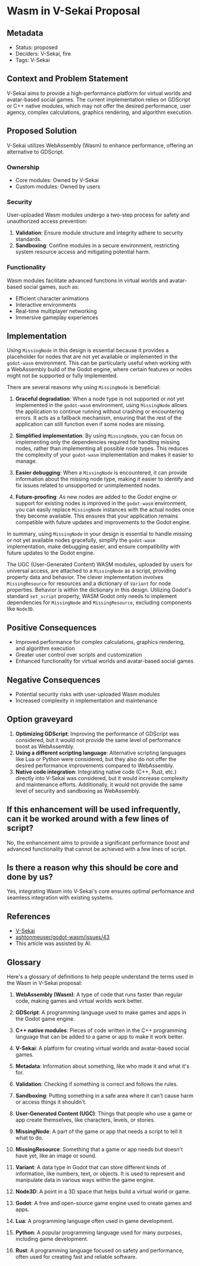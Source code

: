 # Wasm in V-Sekai Proposal

## Metadata

- Status: proposed
- Deciders: V-Sekai, fire
- Tags: V-Sekai

## Context and Problem Statement

V-Sekai aims to provide a high-performance platform for virtual worlds and avatar-based social games. The current implementation relies on GDScript or C++ native modules, which may not offer the desired performance, user agency, complex calculations, graphics rendering, and algorithm execution.

## Proposed Solution

V-Sekai utilizes WebAssembly (Wasm) to enhance performance, offering an alternative to GDScript.

### Ownership

- Core modules: Owned by V-Sekai
- Custom modules: Owned by users

### Security

User-uploaded Wasm modules undergo a two-step process for safety and unauthorized access prevention:

1. **Validation**: Ensure module structure and integrity adhere to security standards.
2. **Sandboxing**: Confine modules in a secure environment, restricting system resource access and mitigating potential harm.

### Functionality

Wasm modules facilitate advanced functions in virtual worlds and avatar-based social games, such as:

- Efficient character animations
- Interactive environments
- Real-time multiplayer networking
- Immersive gameplay experiences

## Implementation

Using `MissingNode` in this design is essential because it provides a placeholder for nodes that are not yet available or implemented in the `godot-wasm` environment. This can be particularly useful when working with a WebAssembly build of the Godot engine, where certain features or nodes might not be supported or fully implemented.

There are several reasons why using `MissingNode` is beneficial:

1. **Graceful degradation**: When a node type is not supported or not yet implemented in the `godot-wasm` environment, using `MissingNode` allows the application to continue running without crashing or encountering errors. It acts as a fallback mechanism, ensuring that the rest of the application can still function even if some nodes are missing.

2. **Simplified implementation**: By using `MissingNode`, you can focus on implementing only the dependencies required for handling missing nodes, rather than implementing all possible node types. This reduces the complexity of your `godot-wasm` implementation and makes it easier to manage.

3. **Easier debugging**: When a `MissingNode` is encountered, it can provide information about the missing node type, making it easier to identify and fix issues related to unsupported or unimplemented nodes.

4. **Future-proofing**: As new nodes are added to the Godot engine or support for existing nodes is improved in the `godot-wasm` environment, you can easily replace `MissingNode` instances with the actual nodes once they become available. This ensures that your application remains compatible with future updates and improvements to the Godot engine.

In summary, using `MissingNode` in your design is essential to handle missing or not yet available nodes gracefully, simplify the `godot-wasm` implementation, make debugging easier, and ensure compatibility with future updates to the Godot engine.

The UGC (User-Generated Content) WASM modules, uploaded by users for universal access, are attached to a `MissingNode` as a script, providing property data and behavior. The clever implementation involves `MissingResource` for resources and a dictionary of `Variant` for node properties. Behavior is within the dictionary in this design. Utilizing Godot's standard `set_script` property, WASM Godot only needs to implement dependencies for `MissingNode` and `MissingResource`, excluding components like `Node3D`.

## Positive Consequences

- Improved performance for complex calculations, graphics rendering, and algorithm execution
- Greater user control over scripts and customization
- Enhanced functionality for virtual worlds and avatar-based social games

## Negative Consequences

- Potential security risks with user-uploaded Wasm modules
- Increased complexity in implementation and maintenance

## Option graveyard

1. **Optimizing GDScript**: Improving the performance of GDScript was considered, but it would not provide the same level of performance boost as WebAssembly.
2. **Using a different scripting language**: Alternative scripting languages like Lua or Python were considered, but they also do not offer the desired performance improvements compared to WebAssembly.
3. **Native code integration**: Integrating native code (C++, Rust, etc.) directly into V-Sekai was considered, but it would increase complexity and maintenance efforts. Additionally, it would not provide the same level of security and sandboxing as WebAssembly.

## If this enhancement will be used infrequently, can it be worked around with a few lines of script?

No, the enhancement aims to provide a significant performance boost and advanced functionality that cannot be achieved with a few lines of script.

## Is there a reason why this should be core and done by us?

Yes, integrating Wasm into V-Sekai's core ensures optimal performance and seamless integration with existing systems.

## References

- [V-Sekai](https://v-sekai.org/)
- [ashtonmeuser/godot-wasm/issues/43](https://github.com/ashtonmeuser/godot-wasm/issues/43)
- This article was assisted by AI.

## Glossary

Here's a glossary of definitions to help people understand the terms used in the Wasm in V-Sekai proposal:

1. **WebAssembly (Wasm)**: A type of code that runs faster than regular code, making games and virtual worlds work better.

2. **GDScript**: A programming language used to make games and apps in the Godot game engine.

3. **C++ native modules**: Pieces of code written in the C++ programming language that can be added to a game or app to make it work better.

4. **V-Sekai**: A platform for creating virtual worlds and avatar-based social games.

5. **Metadata**: Information about something, like who made it and what it's for.

6. **Validation**: Checking if something is correct and follows the rules.

7. **Sandboxing**: Putting something in a safe area where it can't cause harm or access things it shouldn't.

8. **User-Generated Content (UGC)**: Things that people who use a game or app create themselves, like characters, levels, or stories.

9. **MissingNode**: A part of the game or app that needs a script to tell it what to do.

10. **MissingResource**: Something that a game or app needs but doesn't have yet, like an image or sound.

11. **Variant**: A data type in Godot that can store different kinds of information, like numbers, text, or objects. It is used to represent and manipulate data in various ways within the game engine.

12. **Node3D**: A point in a 3D space that helps build a virtual world or game.

13. **Godot**: A free and open-source game engine used to create games and apps.

14. **Lua**: A programming language often used in game development.

15. **Python**: A popular programming language used for many purposes, including game development.

16. **Rust**: A programming language focused on safety and performance, often used for creating fast and reliable software.
